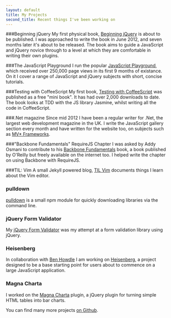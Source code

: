 ```yaml
---
layout: default
title: My Projects
second_title: Recent things I've been working on
---
```


###Beginning jQuery
My first physical book, [Beginning jQuery](http://www.apress.com/9781430249320) is about to be published. I was approached to write the book in June 2012, and seven months later it's about to be released. The book aims to guide a JavaScript and jQuery novice through to a level at which they are comfortable in writing their own plugins.

###The JavaScript Playground
I run the popular [JavaScript Playground](http://javascriptplayground.com), which received over 250,000 page views in its first 9 months of existance. On it I cover a range of JavaScript and jQuery subjects with short, concise tutorials.

###Testing with CoffeeScript
My first book, [Testing with CoffeeScript](https://efendibooks.com/minibooks/testing-with-coffeescript) was published as a free "mini book". It has had over 2,000 downloads to date. The book looks at TDD with the JS library Jasmine, whilst writing all the code in CoffeeScript.

###.Net magazine
Since mid 2012 I have been a regular writer for .Net, the largest web development magazine in the UK. I write the JavaScript gallery section every month and have written for the website too, on subjects such as [MV* Frameworks](http://www.netmagazine.com/features/essential-javascript-top-five-mvc-frameworks).

###"Backbone Fundamentals" RequireJS Chapter
I was asked by Addy Osmani to contribute to his [Backbone Fundamentals](http://addyosmani.github.com/backbone-fundamentals/) book, a book published by O'Reilly but freely available on the internet too. I helped write the chapter on using Backbone with RequireJS.

###TIL: Vim
A small Jekyll powered blog, [TIL Vim](http://tilvim.com/) documents things I learn about the Vim editor.

### pulldown
[pulldown](https://github.com/jackfranklin/pulldown) is a small npm module for quickly downloading libraries via the command line.

### jQuery Form Validator
My [jQuery Form Validator](https://github.com/jackfranklin/jQuery-Form-Validator) was my attempt at a form validation library using jQuery.

### Heisenberg
In collaboration with [Ben Howdle](http://github.com/benhowdle) I am working on [Heisenberg](http://github.com/Heisenbergjs), a project designed to be a base starting point for users about to commence on a large JavaScript application.

### Magna Charta
I worked on the [Magna Charta](https://github.com/alphagov/magna-charta) plugin, a jQuery plugin for turning simple HTML tables into bar charts.

You can find many more projects [on Github](http://github.com/jackfranklin).

